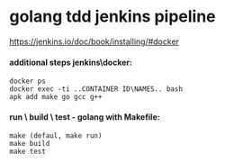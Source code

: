 # golang tdd jenkins pipeline
https://jenkins.io/doc/book/installing/#docker

#### additional steps jenkins\docker:
```shell
docker ps
docker exec -ti ..CONTAINER ID\NAMES.. bash
apk add make go gcc g++
```
#### run \ build  \ test - golang with Makefile:
```shell
make (defaul, make run)
make build
make test
```
